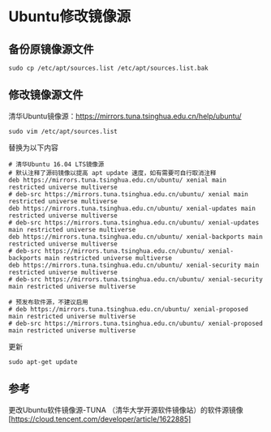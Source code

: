 # Ubuntu修改镜像源

## 备份原镜像源文件
```shell
sudo cp /etc/apt/sources.list /etc/apt/sources.list.bak
```

## 修改镜像源文件
清华Ubuntu镜像源：https://mirrors.tuna.tsinghua.edu.cn/help/ubuntu/
```shell
sudo vim /etc/apt/sources.list
```

替换为以下内容
```shell
# 清华Ubuntu 16.04 LTS镜像源
# 默认注释了源码镜像以提高 apt update 速度，如有需要可自行取消注释
deb https://mirrors.tuna.tsinghua.edu.cn/ubuntu/ xenial main restricted universe multiverse
# deb-src https://mirrors.tuna.tsinghua.edu.cn/ubuntu/ xenial main restricted universe multiverse
deb https://mirrors.tuna.tsinghua.edu.cn/ubuntu/ xenial-updates main restricted universe multiverse
# deb-src https://mirrors.tuna.tsinghua.edu.cn/ubuntu/ xenial-updates main restricted universe multiverse
deb https://mirrors.tuna.tsinghua.edu.cn/ubuntu/ xenial-backports main restricted universe multiverse
# deb-src https://mirrors.tuna.tsinghua.edu.cn/ubuntu/ xenial-backports main restricted universe multiverse
deb https://mirrors.tuna.tsinghua.edu.cn/ubuntu/ xenial-security main restricted universe multiverse
# deb-src https://mirrors.tuna.tsinghua.edu.cn/ubuntu/ xenial-security main restricted universe multiverse

# 预发布软件源，不建议启用
# deb https://mirrors.tuna.tsinghua.edu.cn/ubuntu/ xenial-proposed main restricted universe multiverse
# deb-src https://mirrors.tuna.tsinghua.edu.cn/ubuntu/ xenial-proposed main restricted universe multiverse
```

更新
```shell
sudo apt-get update
```

## 参考
更改Ubuntu软件镜像源-TUNA （清华大学开源软件镜像站）的软件源镜像[https://cloud.tencent.com/developer/article/1622885]
